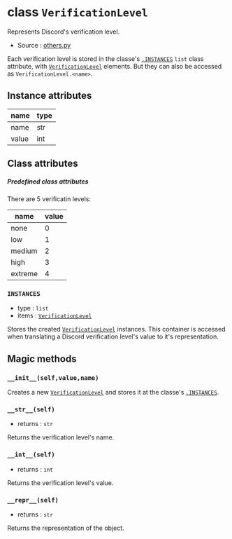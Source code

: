 # class `VerificationLevel`

Represents Discord's verification level. 

- Source : [others.py](https://github.com/HuyaneMatsu/hata/blob/master/hata/discord/others.py)

Each verification level is stored in the classe's [`.INSTANCES`](#instances)
`list` class attribute, with [`VerificationLevel`](VerificationLevel.md)
elements. But they can also be accessed as `VerificationLevel.<name>`.

## Instance attributes

| name      | type      |
|-----------|-----------|
| name      | str       |
| value     | int       |

## Class attributes

##### Predefined class attributes

There are 5 verificatin levels:

| name      | value     |
|-----------|-----------|
| none      | 0         |
| low       | 1         |
| medium    | 2         |
| high      | 3         |
| extreme   | 4         |

### `INSTANCES`

- type : `list`
- items : [`VerificationLevel`](VerificationLevel.md)

Stores the created [`VerificationLevel`](VerificationLevel.md) instances. This
container is accessed when translating a Discord verification level's value to
it's representation.

## Magic methods

### `__init__(self,value,name)`

Creates a new [`VerificationLevel`](VerificationLevel.md) and stores
it at the classe's [`.INSTANCES`](#instances).

### `__str__(self)`

- returns : `str`

Returns the verification level's name.

### `__int__(self)`

- returns : `int`

Returns the verification level's value.

### `__repr__(self)`

- returns : `str`

Returns the representation of the object.
